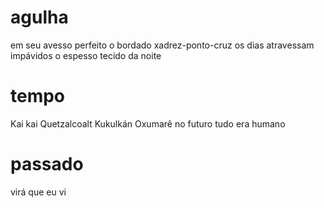 # agulha

em seu avesso perfeito
o bordado
xadrez-ponto-cruz
os dias atravessam
impávidos
o espesso tecido da noite

# tempo

Kai kai
Quetzalcoalt
Kukulkán
Oxumarê
no futuro tudo era humano

# passado

virá que eu vi
